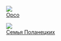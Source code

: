 ![](/books/prose_classic/Генрик%20Сенкевич/Орсо.jpg)  
[Орсо](/books/prose_classic/Генрик%20Сенкевич/Орсо)

![](/books/prose_classic/Генрик%20Сенкевич/Семья%20Поланецких.jpg)  
[Семья Поланецких](/books/prose_classic/Генрик%20Сенкевич/Семья%20Поланецких)
